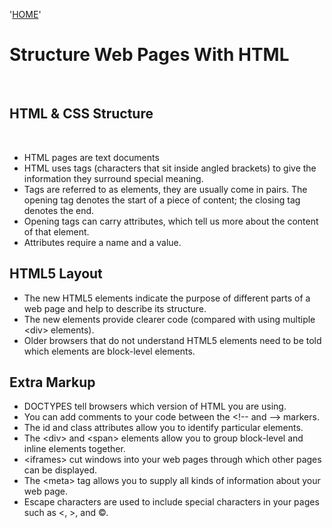 '[HOME](README.md)'<br/>

 # Structure Web Pages With HTML 
 <br/>
 
 ## HTML & CSS Structure
 <br/>

 * HTML pages are text documents
 * HTML uses tags (characters that sit inside angled
    brackets) to give the information they surround special
    meaning.
 * Tags are referred to as elements, they are usually come in pairs. The opening tag denotes
    the start of a piece of content; the closing tag denotes the end.
 * Opening tags can carry attributes, which tell us more
    about the content of that element.
 * Attributes require a name and a value.


 ## HTML5 Layout



* The new HTML5 elements indicate the purpose of
    different parts of a web page and help to describe
    its structure.
* The new elements provide clearer code (compared with using multiple \<div\> elements).
* Older browsers that do not understand HTML5 elements need to be told which elements are block-level elements.


## Extra Markup

* DOCTYPES tell browsers which version of HTML you are using.
* You can add comments to your code between the \<!-- and --\> markers.
* The id and class attributes allow you to identify particular elements.
* The \<div\> and \<span\> elements allow you to group block-level and inline elements together.
* \<iframes\> cut windows into your web pages through which other pages can be displayed.
* The \<meta\> tag allows you to supply all kinds of information about your web page.
* Escape characters are used to include special characters in your pages such as <, >, and ©.